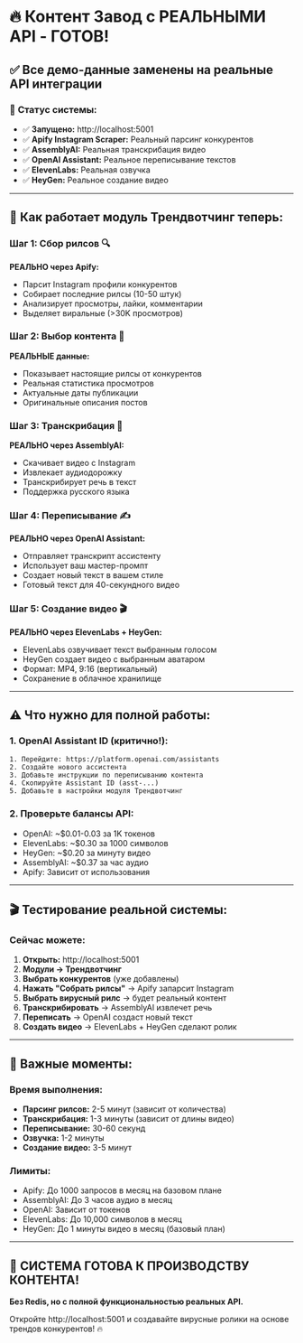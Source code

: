 # 🔥 Контент Завод с РЕАЛЬНЫМИ API - ГОТОВ!

## ✅ **Все демо-данные заменены на реальные API интеграции**

### 🚀 **Статус системы:**
- ✅ **Запущено:** http://localhost:5001
- ✅ **Apify Instagram Scraper:** Реальный парсинг конкурентов
- ✅ **AssemblyAI:** Реальная транскрибация видео  
- ✅ **OpenAI Assistant:** Реальное переписывание текстов
- ✅ **ElevenLabs:** Реальная озвучка
- ✅ **HeyGen:** Реальное создание видео

---

## 🎯 **Как работает модуль Трендвотчинг теперь:**

### **Шаг 1: Сбор рилсов** 🔍
**РЕАЛЬНО через Apify:**
- Парсит Instagram профили конкурентов
- Собирает последние рилсы (10-50 штук)
- Анализирует просмотры, лайки, комментарии
- Выделяет виральные (>30K просмотров)

### **Шаг 2: Выбор контента** 🎯
**РЕАЛЬНЫЕ данные:**
- Показывает настоящие рилсы от конкурентов
- Реальная статистика просмотров
- Актуальные даты публикации
- Оригинальные описания постов

### **Шаг 3: Транскрибация** 🎤
**РЕАЛЬНО через AssemblyAI:**
- Скачивает видео с Instagram
- Извлекает аудиодорожку
- Транскрибирует речь в текст
- Поддержка русского языка

### **Шаг 4: Переписывание** ✍️
**РЕАЛЬНО через OpenAI Assistant:**
- Отправляет транскрипт ассистенту
- Использует ваш мастер-промпт
- Создает новый текст в вашем стиле
- Готовый текст для 40-секундного видео

### **Шаг 5: Создание видео** 🎬
**РЕАЛЬНО через ElevenLabs + HeyGen:**
- ElevenLabs озвучивает текст выбранным голосом
- HeyGen создает видео с выбранным аватаром
- Формат: MP4, 9:16 (вертикальный)
- Сохранение в облачное хранилище

---

## ⚠️ **Что нужно для полной работы:**

### 1. **OpenAI Assistant ID (критично!):**
```
1. Перейдите: https://platform.openai.com/assistants
2. Создайте нового ассистента
3. Добавьте инструкции по переписыванию контента
4. Скопируйте Assistant ID (asst-...)
5. Добавьте в настройки модуля Трендвотчинг
```

### 2. **Проверьте балансы API:**
- OpenAI: ~$0.01-0.03 за 1K токенов
- ElevenLabs: ~$0.30 за 1000 символов
- HeyGen: ~$0.20 за минуту видео
- AssemblyAI: ~$0.37 за час аудио
- Apify: Зависит от использования

---

## 🎬 **Тестирование реальной системы:**

### **Сейчас можете:**
1. **Открыть:** http://localhost:5001
2. **Модули → Трендвотчинг**
3. **Выбрать конкурентов** (уже добавлены)
4. **Нажать "Собрать рилсы"** → Apify запарсит Instagram
5. **Выбрать вирусный рилс** → будет реальный контент
6. **Транскрибировать** → AssemblyAI извлечет речь
7. **Переписать** → OpenAI создаст новый текст
8. **Создать видео** → ElevenLabs + HeyGen сделают ролик

---

## 🔧 **Важные моменты:**

### **Время выполнения:**
- **Парсинг рилсов:** 2-5 минут (зависит от количества)
- **Транскрибация:** 1-3 минуты (зависит от длины видео)
- **Переписывание:** 30-60 секунд
- **Озвучка:** 1-2 минуты
- **Создание видео:** 3-5 минут

### **Лимиты:**
- Apify: До 1000 запросов в месяц на базовом плане
- AssemblyAI: До 3 часов аудио в месяц
- OpenAI: Зависит от токенов
- ElevenLabs: До 10,000 символов в месяц
- HeyGen: До 1 минуты видео в месяц (базовый план)

---

## 🎉 **СИСТЕМА ГОТОВА К ПРОИЗВОДСТВУ КОНТЕНТА!**

**Без Redis, но с полной функциональностью реальных API.**

Откройте http://localhost:5001 и создавайте вирусные ролики на основе трендов конкурентов! 🔥
